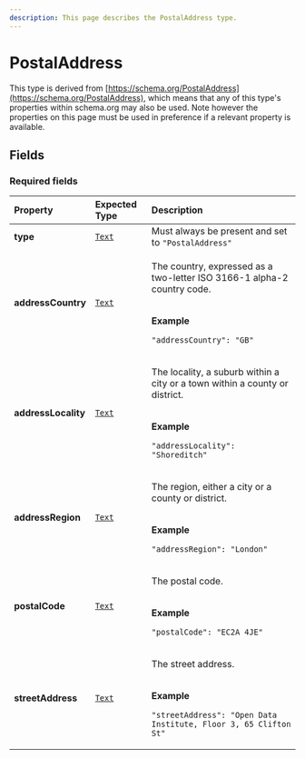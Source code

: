 ```yaml
---
description: This page describes the PostalAddress type.
---
```


# PostalAddress

This type is derived from [https://schema.org/PostalAddress](https://schema.org/PostalAddress), which means that any of this type's properties within schema.org may also be used. Note however the properties on this page must be used in preference if a relevant property is available.

## **Fields**

### **Required fields**
    
<table>
  <thead>
    <tr>
      <th style="text-align:left">Property</th>
      <th style="text-align:left">Expected Type</th>
      <th style="text-align:left">Description</th>
    </tr>
  </thead>
  <tbody>
    <tr>
      <td style="text-align:left"><a name="type"></a><b>type</b></td>
      <td style="text-align:left">
        <a href="https://schema.org/Text"><code>Text</code></a>
      </td>
      <td style="text-align:left">
        Must always be present and set to <code>"PostalAddress"</code>
      </td>
    </tr>
    <tr>
      <td style="text-align:left"><a name="addressCountry"></a><b>addressCountry</b></td>
      <td style="text-align:left">
        <a href="https://schema.org/Text"><code>Text</code></a>
      </td>
      <td style="text-align:left">
        <p>The country, expressed as a two-letter ISO 3166-1 alpha-2 country code.</p><p></br><b>Example</b></p><p><code>"addressCountry": "GB"</code></p>
      </td>
    </tr>
    <tr>
      <td style="text-align:left"><a name="addressLocality"></a><b>addressLocality</b></td>
      <td style="text-align:left">
        <a href="https://schema.org/Text"><code>Text</code></a>
      </td>
      <td style="text-align:left">
        <p>The locality, a suburb within a city or a town within a county or district.</p><p></br><b>Example</b></p><p><code>"addressLocality": "Shoreditch"</code></p>
      </td>
    </tr>
    <tr>
      <td style="text-align:left"><a name="addressRegion"></a><b>addressRegion</b></td>
      <td style="text-align:left">
        <a href="https://schema.org/Text"><code>Text</code></a>
      </td>
      <td style="text-align:left">
        <p>The region, either a city or a county or district.</p><p></br><b>Example</b></p><p><code>"addressRegion": "London"</code></p>
      </td>
    </tr>
    <tr>
      <td style="text-align:left"><a name="postalCode"></a><b>postalCode</b></td>
      <td style="text-align:left">
        <a href="https://schema.org/Text"><code>Text</code></a>
      </td>
      <td style="text-align:left">
        <p>The postal code.</p><p></br><b>Example</b></p><p><code>"postalCode": "EC2A 4JE"</code></p>
      </td>
    </tr>
    <tr>
      <td style="text-align:left"><a name="streetAddress"></a><b>streetAddress</b></td>
      <td style="text-align:left">
        <a href="https://schema.org/Text"><code>Text</code></a>
      </td>
      <td style="text-align:left">
        <p>The street address.</p><p></br><b>Example</b></p><p><code>"streetAddress": "Open Data Institute, Floor 3, 65 Clifton St"</code></p>
      </td>
    </tr>
  </tbody>
</table>


